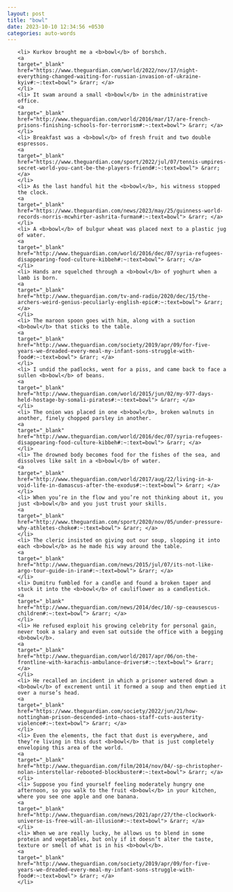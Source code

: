 ```yaml
---
layout: post
title: "bowl"
date: 2023-10-10 12:34:56 +0530
categories: auto-words
---
```

<ol>

    <li> Kurkov brought me a <b>bowl</b> of borshch.
    <a 
    target="_blank" 
    href="https://www.theguardian.com/world/2022/nov/17/night-everything-changed-waiting-for-russian-invasion-of-ukraine-kyiv#:~:text=bowl"> &rarr; </a>
    </li>
    <li> It swam around a small <b>bowl</b> in the administrative office.
    <a 
    target="_blank" 
    href="http://www.theguardian.com/world/2016/mar/17/are-french-prisons-finishing-schools-for-terrorism#:~:text=bowl"> &rarr; </a>
    </li>
    <li> Breakfast was a <b>bowl</b> of fresh fruit and two double espressos.
    <a 
    target="_blank" 
    href="https://www.theguardian.com/sport/2022/jul/07/tennis-umpires-secret-world-you-cant-be-the-players-friend#:~:text=bowl"> &rarr; </a>
    </li>
    <li> As the last handful hit the <b>bowl</b>, his witness stopped the clock.
    <a 
    target="_blank" 
    href="https://www.theguardian.com/news/2023/may/25/guinness-world-records-norris-mcwhirter-ashrita-furman#:~:text=bowl"> &rarr; </a>
    </li>
    <li> A <b>bowl</b> of bulgur wheat was placed next to a plastic jug of water.
    <a 
    target="_blank" 
    href="http://www.theguardian.com/world/2016/dec/07/syria-refugees-disappearing-food-culture-kibbeh#:~:text=bowl"> &rarr; </a>
    </li>
    <li> Hands are squelched through a <b>bowl</b> of yoghurt when a lamb is born.
    <a 
    target="_blank" 
    href="http://www.theguardian.com/tv-and-radio/2020/dec/15/the-archers-weird-genius-peculiarly-english-epic#:~:text=bowl"> &rarr; </a>
    </li>
    <li> The maroon spoon goes with him, along with a suction <b>bowl</b> that sticks to the table.
    <a 
    target="_blank" 
    href="http://www.theguardian.com/society/2019/apr/09/for-five-years-we-dreaded-every-meal-my-infant-sons-struggle-with-food#:~:text=bowl"> &rarr; </a>
    </li>
    <li> I undid the padlocks, went for a piss, and came back to face a sullen <b>bowl</b> of beans.
    <a 
    target="_blank" 
    href="http://www.theguardian.com/world/2015/jun/02/my-977-days-held-hostage-by-somali-pirates#:~:text=bowl"> &rarr; </a>
    </li>
    <li> The onion was placed in one <b>bowl</b>, broken walnuts in another, finely chopped parsley in another.
    <a 
    target="_blank" 
    href="http://www.theguardian.com/world/2016/dec/07/syria-refugees-disappearing-food-culture-kibbeh#:~:text=bowl"> &rarr; </a>
    </li>
    <li> The drowned body becomes food for the fishes of the sea, and dissolves like salt in a <b>bowl</b> of water.
    <a 
    target="_blank" 
    href="http://www.theguardian.com/world/2017/aug/22/living-in-a-void-life-in-damascus-after-the-exodus#:~:text=bowl"> &rarr; </a>
    </li>
    <li> When you’re in the flow and you’re not thinking about it, you just <b>bowl</b> and you just trust your skills.
    <a 
    target="_blank" 
    href="http://www.theguardian.com/sport/2020/nov/05/under-pressure-why-athletes-choke#:~:text=bowl"> &rarr; </a>
    </li>
    <li> The cleric insisted on giving out our soup, slopping it into each <b>bowl</b> as he made his way around the table.
    <a 
    target="_blank" 
    href="http://www.theguardian.com/news/2015/jul/07/its-not-like-argo-tour-guide-in-iran#:~:text=bowl"> &rarr; </a>
    </li>
    <li> Dumitru fumbled for a candle and found a broken taper and stuck it into the <b>bowl</b> of cauliflower as a candlestick.
    <a 
    target="_blank" 
    href="http://www.theguardian.com/news/2014/dec/10/-sp-ceausescus-children#:~:text=bowl"> &rarr; </a>
    </li>
    <li> He refused exploit his growing celebrity for personal gain, never took a salary and even sat outside the office with a begging <b>bowl</b>.
    <a 
    target="_blank" 
    href="http://www.theguardian.com/world/2017/apr/06/on-the-frontline-with-karachis-ambulance-drivers#:~:text=bowl"> &rarr; </a>
    </li>
    <li> He recalled an incident in which a prisoner watered down a <b>bowl</b> of excrement until it formed a soup and then emptied it over a nurse’s head.
    <a 
    target="_blank" 
    href="https://www.theguardian.com/society/2022/jun/21/how-nottingham-prison-descended-into-chaos-staff-cuts-austerity-violence#:~:text=bowl"> &rarr; </a>
    </li>
    <li> Even the elements, the fact that dust is everywhere, and they’re living in this dust <b>bowl</b> that is just completely enveloping this area of the world.
    <a 
    target="_blank" 
    href="http://www.theguardian.com/film/2014/nov/04/-sp-christopher-nolan-interstellar-rebooted-blockbuster#:~:text=bowl"> &rarr; </a>
    </li>
    <li> Suppose you find yourself feeling moderately hungry one afternoon, so you walk to the fruit <b>bowl</b> in your kitchen, where you see one apple and one banana.
    <a 
    target="_blank" 
    href="http://www.theguardian.com/news/2021/apr/27/the-clockwork-universe-is-free-will-an-illusion#:~:text=bowl"> &rarr; </a>
    </li>
    <li> When we are really lucky, he allows us to blend in some protein and vegetables, but only if it doesn’t alter the taste, texture or smell of what is in his <b>bowl</b>.
    <a 
    target="_blank" 
    href="http://www.theguardian.com/society/2019/apr/09/for-five-years-we-dreaded-every-meal-my-infant-sons-struggle-with-food#:~:text=bowl"> &rarr; </a>
    </li>